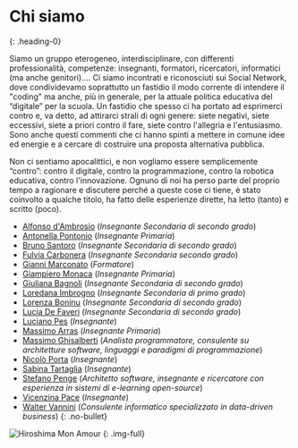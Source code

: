 # Chi siamo
{: .heading-0}

Siamo un gruppo eterogeneo, interdisciplinare, con differenti professionalità, competenze: insegnanti, formatori, ricercatori, informatici (ma anche genitori)…. Ci siamo incontrati e riconosciuti sui Social Network, dove condividevamo soprattutto un fastidio il modo corrente di intendere il "coding" ma anche, più in generale, per la attuale politica educativa del “digitale” per la scuola. Un fastidio che spesso ci ha portato ad esprimerci contro e, va detto, ad attirarci strali di ogni genere: siete negativi, siete eccessivi, siete a priori contro il fare, siete contro l'allegria e l'entusiasmo. Sono anche questi commenti che ci hanno spinti a mettere in comune idee ed energie e a cercare di costruire una proposta alternativa pubblica.

Non ci sentiamo apocalittici, e non vogliamo essere semplicemente “contro”: contro il digitale, contro la programmazione, contro la robotica educativa, contro l'innovazione. Ognuno di noi ha perso parte del proprio tempo a ragionare e discutere perché a queste cose ci tiene, è stato coinvolto a qualche titolo, ha fatto delle esperienze dirette, ha letto (tanto) e scritto (poco).

+ [Alfonso d'Ambrosio]() (*Insegnante Secondaria di secondo grado*)
+ [Antonella Pontonio]() (*Insegnante Primaria*)
+ [Bruno Santoro]() (*Insegnante Secondaria di secondo grado*)
+ [Fulvia Carbonera]() (*Insegnante Secondaria secondo grado*)
+ [Gianni Marconato](http://www.giannimarconato.it) (*Formatore*)
+ [Giampiero Monaca]() (*Insegnante Primaria*)
+ [Giuliana Bagnoli]() (*Insegnante Secondaria di secondo grado*)
+ [Loredana Imbrogno]() (*Insegnante Secondaria di primo grado*)
+ [Lorenza Boninu]() (*Insegnante Secondaria di secondo grado*)
+ [Lucia De Faveri]() (*Insegnante Secondaria di secondo grado*)
+ [Luciano Pes]() (*Insegnante*)
+ [Massimo Arras]() (*Insegnante Primaria*)
+ [Massimo Ghisalberti](http://minimalprocedure.pragmas.org/) (*Analista programmatore, consulente su architetture software, linguaggi e paradigmi di programmazione*)
+ [Nicolò Porta]() (*Insegnante*)
+ [Sabina Tartaglia]() (*Insegnante*)
+ [Stefano Penge](http://steve.lynxlab.com/) (*Architetto software, insegnante e ricercatore con esperienza in sistemi di e-learning open-source*)
+ [Vicenzina Pace]() (*Insegnante*)
+ [Walter Vannini]() (*Consulente informatico specializzato in data-driven business*)
{: .no-bullet}

![Hiroshima Mon Amour](/images/film-2.jpg "Hiroshima Mon Amour")
{: .img-full}
